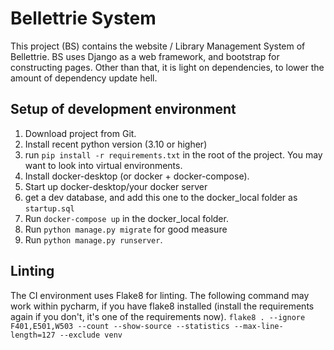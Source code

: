 # Bellettrie System

This project (BS) contains the website / Library Management System of Bellettrie. BS uses Django as a web framework, and bootstrap for constructing pages. Other than that, it is light on dependencies, to lower the amount of dependency update hell.

## Setup of development environment
1. Download project from Git.
2. Install recent python version (3.10 or higher)
3. run `pip install -r requirements.txt` in the root of the project. You may want to look into virtual environments.
4. Install docker-desktop (or docker + docker-compose).
5. Start up docker-desktop/your docker server
6. get a dev database, and add this one to the docker_local folder as `startup.sql`
7. Run `docker-compose up` in the docker_local folder. 
8. Run `python manage.py migrate` for good measure
9. Run `python manage.py runserver`.

## Linting
The CI environment uses Flake8 for linting. The following command may work within pycharm, if you have flake8 installed (install the requirements again if you don't, it's one of the requirements now).
```flake8 . --ignore F401,E501,W503 --count --show-source --statistics --max-line-length=127 --exclude venv```
